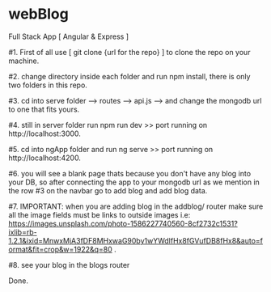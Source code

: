 # webBlog
 Full Stack App [ Angular & Express ]

#1. First of all use [ git clone {url for the repo} ] to clone the repo on your machine.

#2. change directory inside each folder and run npm install, there is only two folders in this repo.

#3. cd into serve folder --> routes --> api.js --> and change the mongodb url to one that fits yours.

#4. still in server folder run npm run dev >> port running on http://localhost:3000.

#5. cd into ngApp folder and run ng serve >> port running on http://localhost:4200.

#6. you will see a blank page thats because you don't have any blog into your DB, so after connecting the app to your mongodb url as we mention in the row #3 on the navbar go to add blog and add blog data.

#7. IMPORTANT: when you are adding blog in the addblog/ router make sure all the image fields must be links to outside images i.e: https://images.unsplash.com/photo-1586227740560-8cf2732c1531?ixlib=rb-1.2.1&ixid=MnwxMjA3fDF8MHxwaG90by1wYWdlfHx8fGVufDB8fHx8&auto=format&fit=crop&w=1922&q=80 .

#8. see your blog in the blogs router

Done.